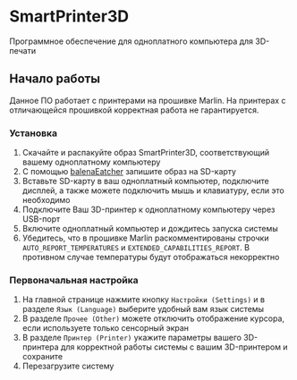 # SmartPrinter3D

Программное обеспечение для одноплатного компьютера для 3D-печати

## Начало работы

Данное ПО работает с принтерами на прошивке Marlin. На принтерах с отличающейся прошивкой корректная работа не гарантируется.

### Установка

1. Скачайте и распакуйте образ SmartPrinter3D, соответствующий вашему одноплатному компьютеру
1. С помощью [balenaEatcher](https://www.balena.io/etcher/) запишите образ на SD-карту
1. Вставьте SD-карту в ваш одноплатный компьютер, подключите дисплей, а также можете подключить мышь и клавиатуру, если это необходимо
1. Подключите Ваш 3D-принтер к одноплатному компьютеру через USB-порт
1. Включите одноплатный компьютер и дождитесь запуска системы
1. Убедитесь, что в прошивке Marlin раскомментированы строчки `AUTO_REPORT_TEMPERATURES` и `EXTENDED_CAPABILITIES_REPORT`. В противном случае температуры будут отображаться некорректно

### Первоначальная настройка
1. На главной странице нажмите кнопку ```Настройки (Settings)``` и в разделе ```Язык (Language)``` выберите удобный вам язык системы
1. В разделе ```Прочее (Other)``` можете отключить отображение курсора, если используете только сенсорный экран
1. В разделе ```Принтер (Printer)``` укажите параметры вашего 3D-принтера для корректной работы системы с вашим 3D-принтером и сохраните
1. Перезагрузите систему
